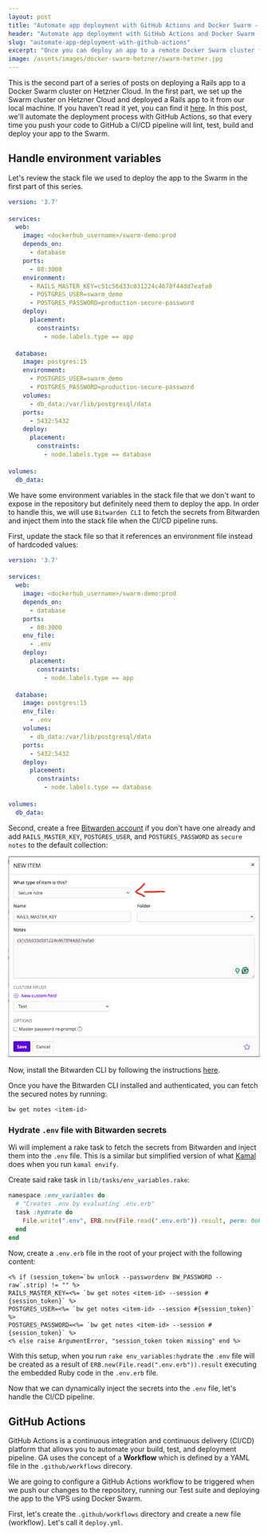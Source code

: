 ```yaml
---
layout: post
title: "Automate app deployment with GitHub Actions and Docker Swarm - CI/CD"
header: "Automate app deployment with GitHub Actions and Docker Swarm - CI/CD"
slug: "automate-app-deployment-with-github-actions"
excerpt: "Once you can deploy an app to a remote Docker Swarm cluster from your local machine, you might want automate the process so that your app gets deployed every time you push your code to your repository."
image: /assets/images/docker-swarm-hetzner/swarm-hetzner.jpg
---
```


This is the second part of a series of posts on deploying a Rails app to a Docker Swarm
cluster on Hetzner Cloud. In the first part, we set up the Swarm cluster on
Hetzner Cloud and deployed a Rails app to it from our local machine. If you haven't read
it yet, you can find it [here](/deploy-rails-docker-swarm-hetzner). In this post, we'll
automate the  deployment process with GitHub Actions, so that every time you push your
code to GitHub a CI/CD pipeline will lint, test, build and deploy your app to the Swarm.

## Handle environment variables

Let's review the stack file we used to deploy the app to the Swarm in the first part of
this series.

```yaml
version: '3.7'

services:
  web:
    image: <dockerhub_username>/swarm-demo:prod
    depends_on:
      - database
    ports:
      - 80:3000
    environment:
      - RAILS_MASTER_KEY=c51c56d33c031224c4678f44dd7eafa0
      - POSTGRES_USER=swarm_demo
      - POSTGRES_PASSWORD=production-secure-password
    deploy:
      placement:
        constraints:
          - node.labels.type == app

  database:
    image: postgres:15
    environment:
      - POSTGRES_USER=swarm_demo
      - POSTGRES_PASSWORD=production-secure-password
    volumes:
      - db_data:/var/lib/postgresql/data
    ports:
      - 5432:5432
    deploy:
      placement:
        constraints:
          - node.labels.type == database

volumes:
  db_data:
```

We have some environment variables in the stack file that we don't want to expose in the
repository but definitely need them to deploy the app. In order to handle this, we will use
`Bitwarden CLI` to fetch the secrets from Bitwarden and inject them into the stack file when
the CI/CD pipeline runs.

First, update the stack file so that it references an environment file instead of hardcoded values:

```yaml
version: '3.7'

services:
  web:
    image: <dockerhub_username>/swarm-demo:prod
    depends_on:
      - database
    ports:
      - 80:3000
    env_file:
      - .env
    deploy:
      placement:
        constraints:
          - node.labels.type == app

  database:
    image: postgres:15
    env_file:
      - .env
    volumes:
      - db_data:/var/lib/postgresql/data
    ports:
      - 5432:5432
    deploy:
      placement:
        constraints:
          - node.labels.type == database

volumes:
  db_data:
```

Second, create a free [Bitwarden account](https://vault.bitwarden.com/#/register?layout=default)
if you don't have one already and add `RAILS_MASTER_KEY`, `POSTGRES_USER`, and `POSTGRES_PASSWORD`
as `secure notes` to the default collection:

![Bitward note](/assets/images/swarm-cicd/bitwarden-note.png)

Now, install the Bitwarden CLI by following the instructions [here](https://bitwarden.com/help/cli/).

Once you have the Bitwarden CLI installed and authenticated, you can fetch the secured notes by running:

```bash
bw get notes <item-id>
```

### Hydrate `.env` file with Bitwarden secrets

Wi will implement a rake task to fetch the secrets from Bitwarden and inject them into the `.env` file.
This is a similar but simplified version of what [Kamal](https://kamal-deploy.org/docs/configuration)
does when you run `kamal envify`.

Create said rake task in `lib/tasks/env_variables.rake`:

```ruby
namespace :env_variables do
  # "Creates .env by evaluating .env.erb"
  task :hydrate do
    File.write(".env", ERB.new(File.read(".env.erb")).result, perm: 0o600)
  end
end
```

Now, create a `.env.erb` file in the root of your project with the following content:

```erb
<% if (session_token=`bw unlock --passwordenv BW_PASSWORD --raw`.strip) != "" %>
RAILS_MASTER_KEY=<%= `bw get notes <item-id> --session #{session_token}` %>
POSTGRES_USER=<%= `bw get notes <item-id> --session #{session_token}` %>
POSTGRES_PASSWORD=<%= `bw get notes <item-id> --session #{session_token}` %>
<% else raise ArgumentError, "session_token token missing" end %>
```

With this setup, when you run `rake env_variables:hydrate` the `.env` file will be created
as a result of `ERB.new(File.read(".env.erb")).result` executing the embedded Ruby code in the
`.env.erb` file.

Now that we can dynamically inject the secrets into the `.env` file, let's handle the CI/CD pipeline.

## GitHub Actions

GitHub Actions is a continuous integration and continuous delivery (CI/CD) platform
that allows you to automate your build, test, and deployment pipeline. GA uses the
concept of a **Workflow** which is defined by a YAML file in the `.github/workflows` direcory.

We are going to configure a GitHub Actions workflow to be triggered when we push our changes
to the repository, running our Test suite and deploying the app to the VPS using
Docker Swarm.

First, let's create the `.github/workflows` directory and create a new file (workflow).
Let's call it `deploy.yml`.
